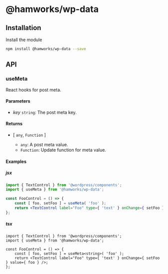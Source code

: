 # @hamworks/wp-data

## Installation

Install the module

```bash
npm install @hamworks/wp-data --save
```

## API

### useMeta

React hooks for post meta.

#### Parameters

- _key_ `string`: The post meta key.

#### Returns

- [ `any`, `Function` ]

  -   `any`: A post meta value.
  -   `Function`: Update function for meta value.

#### Examples

##### jsx

```jsx
import { TextControl } from '@wordpress/components';
import { useMeta } from '@hamworks/wp-data';

const FooControl = () => {
	const [ foo, setFoo ] = useMeta( 'foo' );
	return <TextControl label="Foo" type={ 'text' } onChange={ setFoo } value={ foo } />;
};
```

##### tsx

```tsx
import { TextControl } from '@wordpress/components';
import { useMeta } from '@hamworks/wp-data';

const FooControl = () => {
	const [ foo, setFoo ] = useMeta<string>( 'foo' );
	return <TextControl label="Foo" type={ 'text' } onChange={ setFoo } value={ foo } />;
};
```
